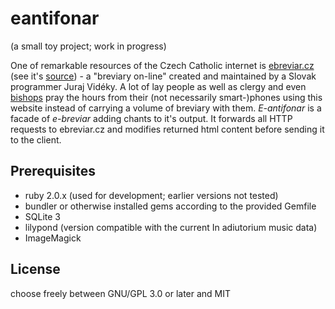 # eantifonar

(a small toy project; work in progress)

One of remarkable resources of the Czech Catholic internet is [ebreviar.cz](http://ebreviar.cz)
(see it's [source](https://github.com/breviar-sk/Liturgia-hodin-online)) - a "breviary on-line"
created and maintained by a Slovak programmer Juraj Vidéky. A lot of lay people as well as clergy and even [bishops](http://nazory.euro.e15.cz/rozhovory/frantisek-radkovsky-breviar-mam-v-mobilu-382531)
pray the hours from their (not necessarily smart-)phones using this website instead of carrying a volume of breviary with them.
*E-antifonar* is a facade of *e-breviar* adding chants to it's output.
It forwards all HTTP requests to ebreviar.cz and modifies returned html content before sending it to the client.

## Prerequisites

* ruby 2.0.x (used for development; earlier versions not tested)
* bundler or otherwise installed gems according to the provided Gemfile
* SQLite 3
* lilypond (version compatible with the current In adiutorium music data)
* ImageMagick

## License

choose freely between GNU/GPL 3.0 or later and MIT

